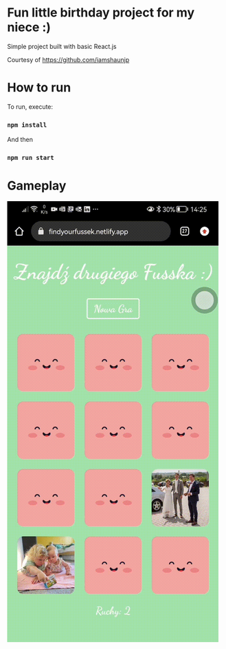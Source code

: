 # Fun little birthday project for my niece :)
Simple project built with basic React.js

Courtesy of https://github.com/iamshaunjp

# How to run

To run, execute: 

### `npm install`

And then

### `npm run start`



# Gameplay

![Alt text](public\img\gameplay.gif "Gameplay GIF")
